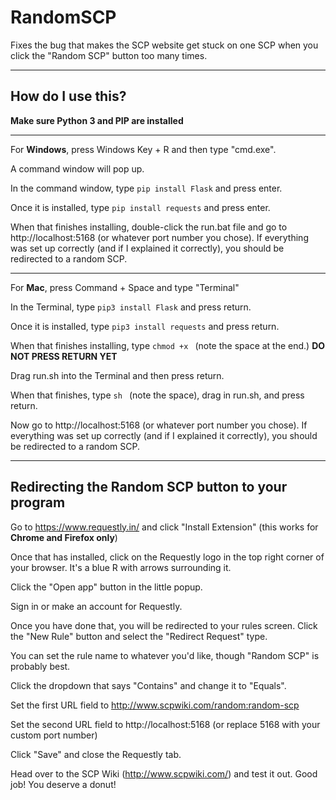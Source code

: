 # RandomSCP
Fixes the bug that makes the SCP website get stuck on one SCP when you click the "Random SCP" button too many times.

<hr></hr>

## How do I use this?

**Make sure Python 3 and PIP are installed**

<hr></hr>

For **Windows**, press Windows Key + R and then type "cmd.exe".

A command window will pop up.

In the command window, type `pip install Flask` and press enter.

Once it is installed, type `pip install requests` and press enter.

When that finishes installing, double-click the run.bat file and go to http://localhost:5168 (or whatever port number you chose). If everything was set up correctly (and if I explained it correctly), you should be redirected to a random SCP.

<hr></hr>

For **Mac**, press Command + Space and type "Terminal"

In the Terminal, type `pip3 install Flask` and press return.

Once it is installed, type `pip3 install requests` and press return.

When that finishes installing, type `chmod +x ` (note the space at the end.) **DO NOT PRESS RETURN YET**

Drag run.sh into the Terminal and then press return.

When that finishes, type `sh ` (note the space), drag in run.sh, and press return.

Now go to http://localhost:5168 (or whatever port number you chose). If everything was set up correctly (and if I explained it correctly), you should be redirected to a random SCP.

<hr></hr>

## Redirecting the Random SCP button to your program

Go to https://www.requestly.in/ and click "Install Extension" (this works for **Chrome and Firefox only**)

Once that has installed, click on the Requestly logo in the top right corner of your browser. It's a blue R with arrows surrounding it.

Click the "Open app" button in the little popup.

Sign in or make an account for Requestly.

Once you have done that, you will be redirected to your rules screen. Click the "New Rule" button and select the "Redirect Request" type.

You can set the rule name to whatever you'd like, though "Random SCP" is probably best.

Click the dropdown that says "Contains" and change it to "Equals".

Set the first URL field to http://www.scpwiki.com/random:random-scp

Set the second URL field to http://localhost:5168 (or replace 5168 with your custom port number)

Click "Save" and close the Requestly tab.

Head over to the SCP Wiki (http://www.scpwiki.com/) and test it out. Good job! You deserve a donut!
